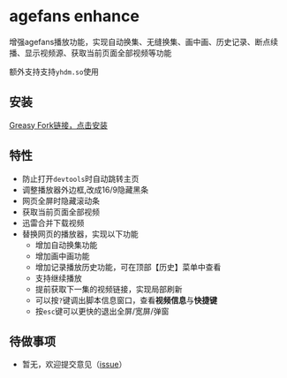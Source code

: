 # agefans enhance

增强agefans播放功能，实现自动换集、无缝换集、画中画、历史记录、断点续播、显示视频源、获取当前页面全部视频等功能

额外支持支持`yhdm.so`使用

## 安装

[Greasy Fork链接，点击安装](https://greasyfork.org/zh-CN/scripts/424023-agefans-enhance)

## 特性

- 防止打开`devtools`时自动跳转主页
- 调整播放器外边框,改成16/9隐藏黑条
- 网页全屏时隐藏滚动条
- 获取当前页面全部视频
- 迅雷合并下载视频
- 替换网页的播放器，实现以下功能
  - 增加自动换集功能
  - 增加画中画功能
  - 增加记录播放历史功能，可在顶部【历史】菜单中查看
  - 支持继续播放
  - 提前获取下一集的视频链接，实现局部刷新
  - 可以按`?`键调出脚本信息窗口，查看**视频信息**与**快捷键**
  - 按`esc`键可以更快的退出全屏/宽屏/弹窗

## 待做事项

- 暂无，欢迎提交意见（[issue](https://github.com/IronKinoko/agefans-enhance/issues)）
